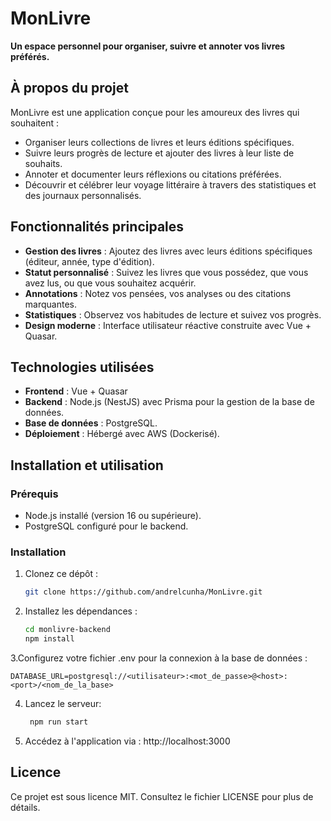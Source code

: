 # MonLivre
**Un espace personnel pour organiser, suivre et annoter vos livres préférés.**

## À propos du projet
MonLivre est une application conçue pour les amoureux des livres qui souhaitent :
- Organiser leurs collections de livres et leurs éditions spécifiques.
- Suivre leurs progrès de lecture et ajouter des livres à leur liste de souhaits.
- Annoter et documenter leurs réflexions ou citations préférées.
- Découvrir et célébrer leur voyage littéraire à travers des statistiques et des journaux personnalisés.

## Fonctionnalités principales
- **Gestion des livres** : Ajoutez des livres avec leurs éditions spécifiques (éditeur, année, type d'édition).
- **Statut personnalisé** : Suivez les livres que vous possédez, que vous avez lus, ou que vous souhaitez acquérir.
- **Annotations** : Notez vos pensées, vos analyses ou des citations marquantes.
- **Statistiques** : Observez vos habitudes de lecture et suivez vos progrès.
- **Design moderne** : Interface utilisateur réactive construite avec Vue + Quasar.

## Technologies utilisées
- **Frontend** : Vue + Quasar
- **Backend** : Node.js (NestJS) avec Prisma pour la gestion de la base de données.
- **Base de données** : PostgreSQL.
- **Déploiement** : Hébergé avec AWS (Dockerisé).

## Installation et utilisation
### Prérequis
- Node.js installé (version 16 ou supérieure).
- PostgreSQL configuré pour le backend.

### Installation
1. Clonez ce dépôt :
   ```bash
   git clone https://github.com/andrelcunha/MonLivre.git
   ```

2. Installez les dépendances :
   ```bash
   cd monlivre-backend
   npm install
   ```

3.Configurez votre fichier .env pour la connexion à la base de données :
   ```env
   DATABASE_URL=postgresql://<utilisateur>:<mot_de_passe>@<host>:<port>/<nom_de_la_base>
   ```

4. Lancez le serveur:
   ```bash
    npm run start
    ```

5. Accédez à l'application via : http://localhost:3000

## Licence
Ce projet est sous licence MIT. Consultez le fichier LICENSE pour plus de détails.

